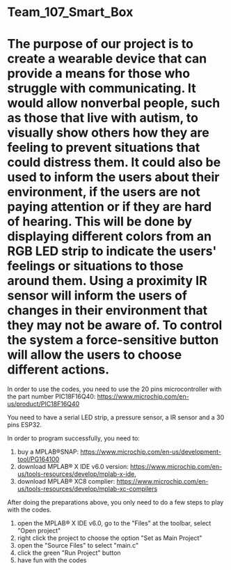 # Team_107_Smart_Box
# The purpose of our project is to create a wearable device that can provide a means for those who struggle with communicating. It would allow nonverbal people, such as those that live with autism, to visually show others how they are feeling to prevent situations that could distress them. It could also be used to inform the users about their environment, if the users are not paying attention or if they are hard of hearing. This will be done by displaying different colors from an RGB LED strip to indicate the users' feelings or situations to those around them. Using a proximity IR sensor will inform the users of changes in their environment that they may not be aware of. To control the system a force-sensitive button will allow the users to choose different actions.

In order to use the codes, you need to use the 20 pins microcontroller with the part number PIC18F16Q40: https://www.microchip.com/en-us/product/PIC18F16Q40

You need to have a serial LED strip, a pressure sensor, a IR sensor and a 30 pins ESP32.

In order to program successfully, you need to: 
1. buy a MPLAB®SNAP: https://www.microchip.com/en-us/development-tool/PG164100
2. download MPLAB® X IDE v6.0 version: https://www.microchip.com/en-us/tools-resources/develop/mplab-x-ide,
3. download MPLAB® XC8 complier: https://www.microchip.com/en-us/tools-resources/develop/mplab-xc-compilers

After doing the preparations above, you only need to do a few steps to play with the codes.
1. open the MPLAB® X IDE v6.0, go to the "Files" at the toolbar, select "Open project"
2. right click the project to choose the option "Set as Main Project"
3. open the "Source Files" to select "main.c"
4. click the green "Run Project" button
5. have fun with the codes
                                              
                                                      

